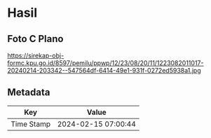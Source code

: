 # Hasil

## Foto C Plano

https://sirekap-obj-formc.kpu.go.id/8597/pemilu/ppwp/12/23/08/20/11/1223082011017-20240214-203342--547564df-6414-49e1-931f-0272ed5938a1.jpg


## Metadata

| Key        | Value               |
| ---------- | ------------------- |
| Time Stamp | 2024-02-15 07:00:44 |



